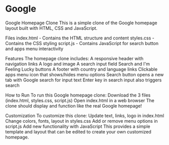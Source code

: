 # Google
Google Homepage Clone
This is a simple clone of the Google homepage layout built with HTML, CSS and JavaScript.

Files
index.html - Contains the HTML structure and content
styles.css - Contains the CSS styling
script.js - Contains JavaScript for search button and apps menu interactivity

Features
The homepage clone includes:
A responsive header with navigation links
A logo and image
A search input field
Search and I'm Feeling Lucky buttons
A footer with country and language links
Clickable apps menu icon that shows/hides menu options
Search button opens a new tab with Google search for input text
Enter key in search input also triggers search

How to Run
To run this Google homepage clone:
Download the 3 files (index.html, styles.css, script.js)
Open index.html in a web browser
The clone should display and function like the real Google homepage!

Customization
To customize this clone:
Update text, links, logo in index.html
Change colors, fonts, layout in styles.css
Add or remove menu options in script.js
Add new functionality with JavaScript
This provides a simple template and layout that can be edited to create your own customized homepage.
